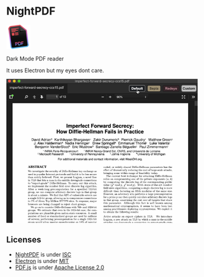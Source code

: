 # NightPDF
![NightPDF logo](docs/nightpdf_small.png?raw=true)

Dark Mode PDF reader

It uses Electron but my eyes dont care.

![NightPDF screencast](docs/nightpdf.gif?raw=true)


## Licenses
- [NightPDF](https://github.com/joeloya/NightPDF) is under [ISC](readme.license)
- [Electron](https://github.com/electron/electron) is under [MIT](https://github.com/electron/electron/blob/master/LICENSE)
- [PDF.js](https://mozilla.github.io/pdf.js/) is under [Apache License 2.0](https://github.com/mozilla/pdf.js/blob/master/LICENSE)

